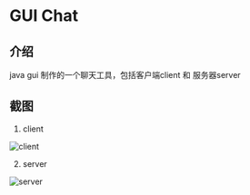 # GUI Chat

## 介绍

java gui 制作的一个聊天工具，包括客户端client 和 服务器server

## 截图
1. client

![client](https://images.gitee.com/uploads/images/2020/1206/013249_ec0ea3a3_2275340.png "client.png")

2. server

![server](https://images.gitee.com/uploads/images/2020/1206/013257_073ef1f4_2275340.png "server.png")